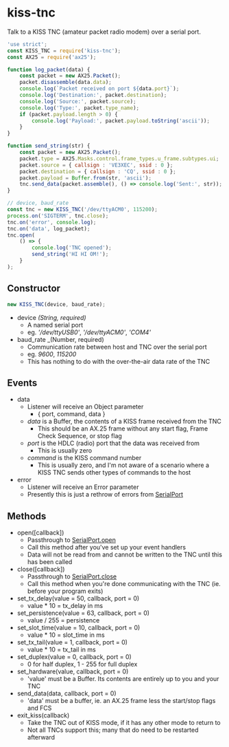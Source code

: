 # kiss-tnc
Talk to a KISS TNC (amateur packet radio modem) over a serial port.

```js
'use strict';
const KISS_TNC = require('kiss-tnc');
const AX25 = require('ax25');

function log_packet(data) {
    const packet = new AX25.Packet();
    packet.disassemble(data.data);
    console.log(`Packet received on port ${data.port}`);
    console.log('Destination:', packet.destination);
    console.log('Source:', packet.source);
    console.log('Type:', packet.type_name);
    if (packet.payload.length > 0) {
        console.log('Payload:', packet.payload.toString('ascii'));
    }
}

function send_string(str) {
    const packet = new AX25.Packet();
    packet.type = AX25.Masks.control.frame_types.u_frame.subtypes.ui;
    packet.source = { callsign : 'VE3XEC', ssid : 0 };
    packet.destination = { callsign : 'CQ', ssid : 0 };
    packet.payload = Buffer.from(str, 'ascii');
    tnc.send_data(packet.assemble(), () => console.log('Sent:', str));
}

// device, baud_rate
const tnc = new KISS_TNC('/dev/ttyACM0', 115200);
process.on('SIGTERM', tnc.close);
tnc.on('error', console.log);
tnc.on('data', log_packet);
tnc.open(
    () => {
        console.log('TNC opened');
        send_string('HI HI OM!');
    }
);
```

## Constructor

```js
new KISS_TNC(device, baud_rate);
```

* device _(String, required)_
    * A named serial port
    * eg. _'/dev/ttyUSB0'_, _'/dev/ttyACM0'_, _'COM4'_
* baud_rate _(Number, required)
    * Communication rate between host and TNC over the serial port
    * eg. _9600_, _115200_
    * This has nothing to do with the over-the-air data rate of the TNC

## Events

* data
    * Listener will receive an Object parameter
        * { port, command, data }
    * _data_ is a Buffer, the contents of a KISS frame received from the TNC
        * This should be an AX.25 frame without any start flag, Frame Check Sequence, or stop flag
    * _port_ is the HDLC (radio) port that the data was received from
        * This is usually zero
    * _command_ is the KISS command number
        * This is usually zero, and I'm not aware of a scenario where a KISS TNC sends other types of commands to the host
* error
    * Listener will receive an Error parameter
    * Presently this is just a rethrow of errors from [SerialPort](https://www.npmjs.com/package/serialport)


## Methods

* open([callback])
    * Passthrough to [SerialPort.open](https://www.npmjs.com/package/serialport#module_serialport--SerialPort+open)
    * Call this method after you've set up your event handlers
    * Data will not be read from and cannot be written to the TNC until this has been called
* close([callback])
    * Passthrough to [SerialPort.close](https://www.npmjs.com/package/serialport#module_serialport--SerialPort+close)
    * Call this method when you're done communicating with the TNC (ie. before your program exits)
* set_tx_delay(value = 50, callback, port = 0)
    * value * 10 = tx_delay in ms
* set_persistence(value = 63, callback, port = 0)
    * value / 255 = persistence
* set_slot_time(value = 10, callback, port = 0)
    * value * 10 = slot_time in ms
* set_tx_tail(value = 1, callback, port = 0)
    * value * 10 = tx_tail in ms
* set_duplex(value = 0, callback, port = 0)
    * 0 for half duplex, 1 - 255 for full duplex
* set_hardware(value, callback, port = 0)
    * 'value' must be a Buffer. Its contents are entirely up to you and your TNC
* send_data(data, callback, port = 0)
    * 'data' must be a buffer, ie. an AX.25 frame less the start/stop flags and FCS
* exit_kiss(callback)
    * Take the TNC out of KISS mode, if it has any other mode to return to
    * Not all TNCs support this; many that do need to be restarted afterward
